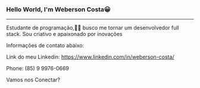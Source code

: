 ### Hello World, I'm Weberson Costa😀  
---
Estudante de programação,🧑‍🎓 busco me tornar um desenvolvedor full stack. Sou criativo e apaixonado por inovações

Informações de contato abaixo:

Link do meu Linkedin: https://www.linkedin.com/in/weberson-costa/

Phone: (85) 9 9976-0669

Vamos nos Conectar?
